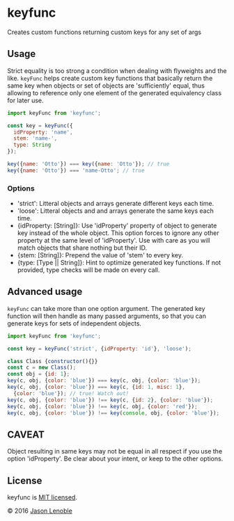 # keyfunc
Creates custom functions returning custom keys for any set of args

## Usage

Strict equality is too strong a condition when dealing with flyweights and the like. ```keyFunc``` helps create custom key functions that basically return the same key when objects or set of objects are 'sufficiently' equal, thus allowing to reference only one element of the generated equivalency class for later use.

```js
import keyFunc from 'keyfunc';

const key = keyFunc({
  idProperty: 'name',
  stem: 'name-',
  type: String
});

key({name: 'Otto'}) === key({name: 'Otto'}); // true
key({name: 'Otto'}) === 'name-Otto'; // true
```

### Options

* 'strict': Litteral objects and arrays generate different keys each time.
* 'loose': Litteral objects and and arrays generate the same keys each time.
* {idProperty: [String]}: Use 'idProperty' property of object to generate key instead of the whole object. This option forces to ignore any other property at the same level of 'idProperty'. Use with care as you will match objects that share nothing but their ID.
* {stem: [String]}: Prepend the value of 'stem' to every key.
* {type: [Type || String]}: Hint to optimize generated key functions. If not provided, type checks will be made on every call.

## Advanced usage

```keyFunc``` can take more than one option argument. The generated key function will then handle as many passed arguments, so that you can generate keys for sets of independent objects.

```js
import keyFunc from 'keyfunc';

const key = keyFunc('strict', {idProperty: 'id'}, 'loose');

class Class {constructor(){}}
const c = new Class();
const obj = {id: 1};
key(c, obj, {color: 'blue'}) === key(c, obj, {color: 'blue'});
key(c, obj, {color: 'blue'}) === key(c, {id: 1, misc: 1},
  {color: 'blue'}); // true! Watch out!
key(c, obj, {color: 'blue'}) !== key(c, {id: 2}, {color: 'blue'});
key(c, obj, {color: 'blue'}) !== key(c, obj, {color: 'red'});
key(c, obj, {color: 'blue'}) !== key(console, obj, {color: 'blue'});
```

## CAVEAT

Object resulting in same keys may not be equal in all respect if you use the option 'idProperty'. Be clear about your intent, or keep to the other options.

## License

keyfunc is [MIT licensed](./LICENSE).

© 2016 [Jason Lenoble](mailto:jason.lenoble@gmail.com)
